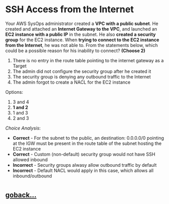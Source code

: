 # SSH Access from the Internet

Your AWS SysOps administrator created a **VPC with a public subnet**. He created and attached an **Internet Gateway to the VPC**, and launched an **EC2 instance with a public IP** in the subnet. He also **created a security group** for the EC2 instance. When **trying to connect to the EC2 instance from the Internet**, he was not able to. From the statements below, which could be a possible reason for his inability to connect?  **(Choose 2)**

1. There is no entry in the route table pointing to the internet gateway as a Target
2. The admin did not configure the security group after he created it
3. The security group is denying any outbound traffic to the Internet
4. The admin forgot to create a NACL for the EC2 instance

Options:

1. 3 and 4
2. **1 and 2**
3. 1 and 3
4. 2 and 3

_Choice Analysis_:
- **Correct** - For the subnet to the public, an destination: 0.0.0.0/0 pointing at the IGW must be present in the route table of the subnet hosting the EC2 instance
- **Correct** - Custom (non-default) security group would not have SSH allowed inbound
- **Incorrect** - Security groups alwasy allow outbound traffic by default
- **Incorrect** - Default NACL would apply in this case, which allows all inbound/outbound
#
## [goback...](./index.md)